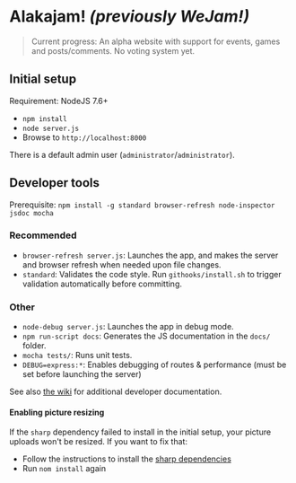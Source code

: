 # Alakajam! *(previously WeJam!)*

> Current progress: An alpha website with support for events, games and posts/comments. No voting system yet.

## Initial setup

Requirement: NodeJS 7.6+

* `npm install`
* `node server.js`
* Browse to `http://localhost:8000`

There is a default admin user (`administrator`/`administrator`).

## Developer tools

Prerequisite: `npm install -g standard browser-refresh node-inspector jsdoc mocha`

### Recommended

* `browser-refresh server.js`: Launches the app, and makes the server and browser refresh when needed upon file changes.
* `standard`: Validates the code style. Run `githooks/install.sh` to trigger validation automatically before committing.

### Other

* `node-debug server.js`: Launches the app in debug mode.
* `npm run-script docs`: Generates the JS documentation in the `docs/` folder.
* `mocha tests/`: Runs unit tests.
* `DEBUG=express:*`: Enables debugging of routes & performance (must be set before launching the server)

See also [the wiki](https://github.com/mkalam-alami/wejam/wiki) for additional developer documentation.

#### Enabling picture resizing

If the `sharp` dependency failed to install in the initial setup, your picture uploads won't be resized. If you want to fix that:

* Follow the instructions to install the [sharp dependencies](http://sharp.dimens.io/en/stable/install/)
* Run `nom install` again
